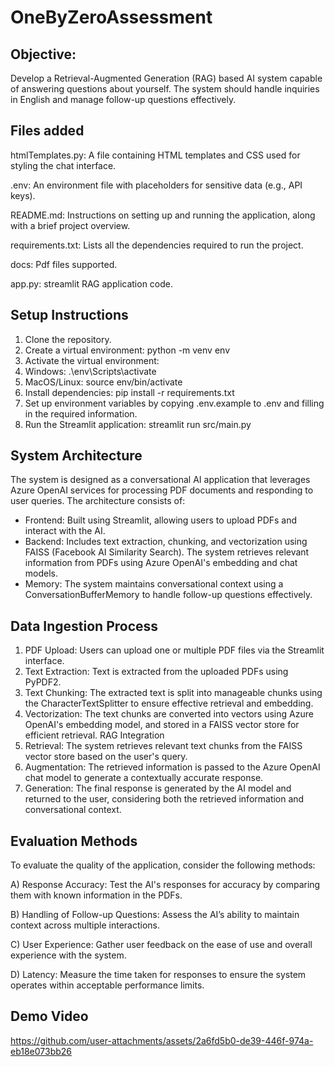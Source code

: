# OneByZeroAssessment

## Objective:
Develop a Retrieval-Augmented Generation (RAG) based AI system capable of
answering questions about yourself. The system should handle inquiries in English
and manage follow-up questions effectively.

## Files added
htmlTemplates.py: A file containing HTML templates and CSS used for styling the chat interface.

.env: An environment file with placeholders for sensitive data (e.g., API keys).

README.md: Instructions on setting up and running the application, along with a brief project overview.

requirements.txt: Lists all the dependencies required to run the project.

docs: Pdf files supported.

app.py: streamlit RAG application code.

## Setup Instructions

1. Clone the repository.
2. Create a virtual environment: python -m venv env
3. Activate the virtual environment:
4. Windows: .\env\Scripts\activate
5. MacOS/Linux: source env/bin/activate
6. Install dependencies: pip install -r requirements.txt
7. Set up environment variables by copying .env.example to .env and filling in the required information.
8. Run the Streamlit application: streamlit run src/main.py

## System Architecture
The system is designed as a conversational AI application that leverages Azure OpenAI services for processing PDF documents and responding to user queries. The architecture consists of:

* Frontend: Built using Streamlit, allowing users to upload PDFs and interact with the AI.
* Backend: Includes text extraction, chunking, and vectorization using FAISS (Facebook AI Similarity Search). The system retrieves relevant information from PDFs using Azure OpenAI's embedding and chat models.
* Memory: The system maintains conversational context using a ConversationBufferMemory to handle follow-up questions effectively.

## Data Ingestion Process
1. PDF Upload: Users can upload one or multiple PDF files via the Streamlit interface.
2. Text Extraction: Text is extracted from the uploaded PDFs using PyPDF2.
3. Text Chunking: The extracted text is split into manageable chunks using the CharacterTextSplitter to ensure effective retrieval and embedding.
4. Vectorization: The text chunks are converted into vectors using Azure OpenAI's embedding model, and stored in a FAISS vector store for efficient retrieval.
RAG Integration
5. Retrieval: The system retrieves relevant text chunks from the FAISS vector store based on the user's query.
6. Augmentation: The retrieved information is passed to the Azure OpenAI chat model to generate a contextually accurate response.
7. Generation: The final response is generated by the AI model and returned to the user, considering both the retrieved information and conversational context.


## Evaluation Methods
To evaluate the quality of the application, consider the following methods:

A) Response Accuracy: Test the AI's responses for accuracy by comparing them with known information in the PDFs.

B) Handling of Follow-up Questions: Assess the AI’s ability to maintain context across multiple interactions.

C) User Experience: Gather user feedback on the ease of use and overall experience with the system.

D) Latency: Measure the time taken for responses to ensure the system operates within acceptable performance limits.


## Demo Video

https://github.com/user-attachments/assets/2a6fd5b0-de39-446f-974a-eb18e073bb26




